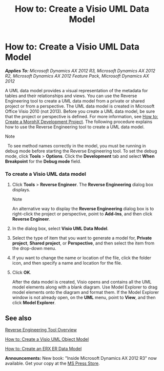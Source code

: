 ﻿---
title: 'How to: Create a Visio UML Data Model'
TOCTitle: 'How to: Create a Visio UML Data Model'
ms:assetid: 051d60d2-8b99-4766-aa78-e4ffadd51c65
ms:mtpsurl: https://msdn.microsoft.com/en-us/library/Aa552178(v=AX.60)
ms:contentKeyID: 35240270
ms.date: 05/18/2015
mtps_version: v=AX.60
---

# How to: Create a Visio UML Data Model 


_**Applies To:** Microsoft Dynamics AX 2012 R3, Microsoft Dynamics AX 2012 R2, Microsoft Dynamics AX 2012 Feature Pack, Microsoft Dynamics AX 2012_

A UML data model provides a visual representation of the metadata for tables and their relationships and views. You can use the Reverse Engineering tool to create a UML data model from a private or shared project or from a perspective. The UML data model is created in Microsoft Office Visio 2010 (not 2013). Before you create a UML data model, be sure that the project or perspective is defined. For more information, see [How to: Create a MorphX Development Project](how-to-create-a-morphx-development-project.md). The following procedure explains how to use the Reverse Engineering tool to create a UML data model.


> [!NOTE]
> <P>&nbsp;&nbsp;To see method names correctly in the model, you must be running in debug mode before starting the Reverse Engineering tool. To set the debug mode, click <STRONG>Tools</STRONG> &gt; <STRONG>Options</STRONG>. Click the <STRONG>Development</STRONG> tab and select <STRONG>When Breakpoint</STRONG> for the <STRONG>Debug mode</STRONG> field.</P>



### To create a Visio UML data model

1.  Click **Tools** \> **Reverse Engineer**. The **Reverse Engineering** dialog box displays.
    

    > [!NOTE]
    > <P>An alternative way to display the <STRONG>Reverse Engineering</STRONG> dialog box is to right-click the project or perspective, point to <STRONG>Add-Ins</STRONG>, and then click <STRONG>Reverse Engineer</STRONG>.</P>



2.  In the dialog box, select **Visio UML Data Model**.

3.  Select the type of item that you want to generate a model for, **Private project**, **Shared project**, or **Perspective**, and then select the item from the drop-down menu.

4.  If you want to change the name or location of the file, click the folder icon, and then specify a name and location for the file.

5.  Click **OK**.
    
    After the data model is created, Visio opens and contains all the UML model elements along with a blank diagram. Use Model Explorer to drag model elements onto the diagram and format them. If the Model Explorer window is not already open, on the **UML** menu, point to **View**, and then click **Model Explorer**.

## See also

[Reverse Engineering Tool Overview](reverse-engineering-tool-overview.md)

[How to: Create a Visio UML Object Model](how-to-create-a-visio-uml-object-model.md)

[How to: Create an ERX ER Data Model](how-to-create-an-erx-er-data-model.md)

  
**Announcements:** New book: "Inside Microsoft Dynamics AX 2012 R3" now available. Get your copy at the [MS Press Store](https://www.microsoftpressstore.com/store/inside-microsoft-dynamics-ax-2012-r3-9780735685109).

